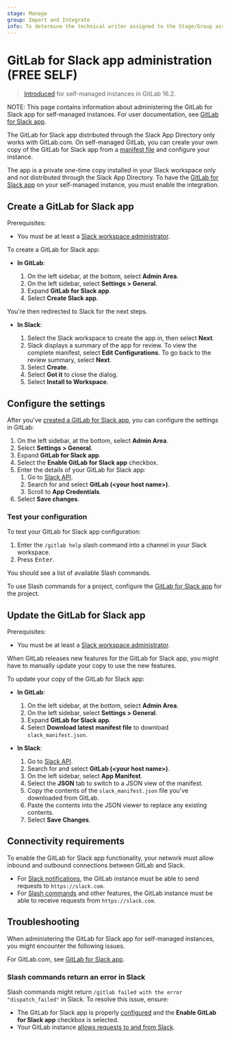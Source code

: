 ```yaml
---
stage: Manage
group: Import and Integrate
info: To determine the technical writer assigned to the Stage/Group associated with this page, see https://handbook.gitlab.com/handbook/product/ux/technical-writing/#assignments
---
```


# GitLab for Slack app administration **(FREE SELF)**

> [Introduced](https://gitlab.com/gitlab-org/gitlab/-/issues/358872) for self-managed instances in GitLab 16.2.

NOTE:
This page contains information about administering the GitLab for Slack app for self-managed instances. For user documentation, see [GitLab for Slack app](../../user/project/integrations/gitlab_slack_application.md).

The GitLab for Slack app distributed through the Slack App Directory only works with GitLab.com.
On self-managed GitLab, you can create your own copy of the GitLab for Slack app from a [manifest file](https://api.slack.com/reference/manifests#creating_apps) and configure your instance.

The app is a private one-time copy installed in your Slack workspace only and not distributed through the Slack App Directory. To have the [GitLab for Slack app](../../user/project/integrations/gitlab_slack_application.md) on your self-managed instance, you must enable the integration.

## Create a GitLab for Slack app

Prerequisites:

- You must be at least a [Slack workspace administrator](https://slack.com/help/articles/360018112273-Types-of-roles-in-Slack).

To create a GitLab for Slack app:

- **In GitLab**:

  1. On the left sidebar, at the bottom, select **Admin Area**.
  1. On the left sidebar, select **Settings > General**.
  1. Expand **GitLab for Slack app**.
  1. Select **Create Slack app**.

You're then redirected to Slack for the next steps.

- **In Slack**:

  1. Select the Slack workspace to create the app in, then select **Next**.
  1. Slack displays a summary of the app for review. To view the complete manifest, select **Edit Configurations**. To go back to the review summary, select **Next**.
  1. Select **Create**.
  1. Select **Got it** to close the dialog.
  1. Select **Install to Workspace**.

## Configure the settings

After you've [created a GitLab for Slack app](#create-a-gitlab-for-slack-app), you can configure the settings in GitLab:

1. On the left sidebar, at the bottom, select **Admin Area**.
1. Select **Settings > General**.
1. Expand **GitLab for Slack app**.
1. Select the **Enable GitLab for Slack app** checkbox.
1. Enter the details of your GitLab for Slack app:
   1. Go to [Slack API](https://api.slack.com/apps).
   1. Search for and select **GitLab (\<your host name\>)**.
   1. Scroll to **App Credentials**.
1. Select **Save changes**.

### Test your configuration

To test your GitLab for Slack app configuration:

1. Enter the `/gitlab help` slash command into a channel in your Slack workspace.
1. Press <kbd>Enter</kbd>.

You should see a list of available Slash commands.

To use Slash commands for a project, configure the [GitLab for Slack app](../../user/project/integrations/gitlab_slack_application.md) for the project.

## Update the GitLab for Slack app

Prerequisites:

- You must be at least a [Slack workspace administrator](https://slack.com/help/articles/360018112273-Types-of-roles-in-Slack).

When GitLab releases new features for the GitLab for Slack app, you might have to manually update your copy to use the new features.

To update your copy of the GitLab for Slack app:

- **In GitLab**:

  1. On the left sidebar, at the bottom, select **Admin Area**.
  1. On the left sidebar, select **Settings > General**.
  1. Expand **GitLab for Slack app**.
  1. Select **Download latest manifest file** to download `slack_manifest.json`.

- **In Slack**:

  1. Go to [Slack API](https://api.slack.com/apps).
  1. Search for and select **GitLab (\<your host name\>)**.
  1. On the left sidebar, select **App Manifest**.
  1. Select the **JSON** tab to switch to a JSON view of the manifest.
  1. Copy the contents of the `slack_manifest.json` file you've downloaded from GitLab.
  1. Paste the contents into the JSON viewer to replace any existing contents.
  1. Select **Save Changes**.

## Connectivity requirements

To enable the GitLab for Slack app functionality, your network must allow inbound and outbound connections between GitLab and Slack.

- For [Slack notifications](../../user/project/integrations/gitlab_slack_application.md#slack-notifications), the GitLab instance must be able to send requests to `https://slack.com`.
- For [Slash commands](../../user/project/integrations/gitlab_slack_application.md#slash-commands) and other features, the GitLab instance must be able to receive requests from `https://slack.com`.

## Troubleshooting

When administering the GitLab for Slack app for self-managed instances, you might encounter the following issues.

For GitLab.com, see [GitLab for Slack app](../../user/project/integrations/gitlab_slack_app_troubleshooting.md).

### Slash commands return an error in Slack

Slash commands might return `/gitlab failed with the error "dispatch_failed"` in Slack. To resolve this issue, ensure:

- The GitLab for Slack app is properly [configured](#configure-the-settings) and the **Enable GitLab for Slack app** checkbox is selected.
- Your GitLab instance [allows requests to and from Slack](#connectivity-requirements).
